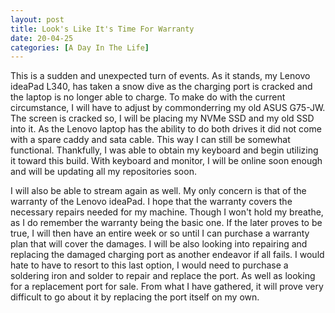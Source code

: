 ```yaml
---
layout: post
title: Look's Like It's Time For Warranty
date: 20-04-25
categories: [A Day In The Life]
---
```


This is a sudden and unexpected turn of events. As it stands, my Lenovo ideaPad L340, has taken a snow dive as the charging port is cracked and the laptop is no longer able to charge. To make do with the current circumstance, I will have to adjust by commonderring my old ASUS G75-JW. The screen is cracked so, I will be placing my NVMe SSD and my old SSD into it. As the Lenovo laptop has the ability to do both drives it did not come with a spare caddy and sata cable. This way I can still be somewhat functional. Thankfully, I was able to obtain my keyboard and begin utilizing it toward this build. With keyboard and monitor, I will be online soon enough and will be updating all my repositories soon.

I will also be able to stream again as well. My only concern is that of the warranty of the Lenovo ideaPad. I hope that the warranty covers the necessary repairs needed for my machine. Though I won't hold my breathe, as I do remember the warranty being the basic one. If the later proves to be true, I will then have an entire week or so until I can purchase a warranty plan that will cover the damages. I will be also looking into repairing and replacing the damaged charging port as another endeavor if all fails. I would hate to have to resort to this last option, I would need to purchase a soldering iron and solder to repair and replace the port. As well as looking for a replacement port for sale. From what I have gathered, it will prove very difficult to go about it by replacing the port itself on my own.